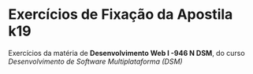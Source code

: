# Exercícios de Fixação da Apostila k19
 Exercícios da matéria de **Desenvolvimento Web I -946 N DSM**, do curso *Desenvolvimento de Software Multiplataforma (DSM)*
